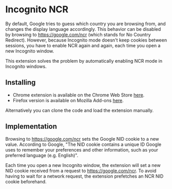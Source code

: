 # Incognito NCR

By default, Google tries to guess which country you are browsing from,
and changes the display language accordingly.
This behavior can be disabled by browsing to https://google.com/ncr (which stands for No Country Redirect). However, because Incognito mode doesn't keep cookies between sessions, you have to enable NCR again and again, each time you open a new Incognito window.

This extension solves the problem by automatically enabling NCR mode in Incognito windows.

## Installing

- Chrome extension is available on the Chrome Web Store [here](https://chromewebstore.google.com/detail/incognito-ncr/npmlhcdgleiibcaeeegcpekjcallhpii).
- Firefox version is available on Mozilla Add-ons [here](https://addons.mozilla.org/en-US/firefox/addon/incognito-ncr/).

Alternatively you can clone the code and load the extension manually.

## Implementation

Browsing to https://google.com/ncr sets the Google NID cookie to a new value.
According to Google, "The NID cookie contains a unique ID Google uses to remember your preferences and other information, such as your preferred language (e.g. English)".

Each time you open a new Incognito window, the extension will set a new NID cookie received from a request to https://google.com/ncr.
To avoid having to wait for a network request, the extension prefetches an NCR NID cookie beforehand.
